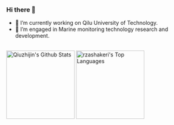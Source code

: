 ### Hi there 👋
<!-- [![GitHub stars](https://img.shields.io/github/stars/Qiuzhijin/StrapDown.js.svg?style=social&label=Star&maxAge=2592000)](https://GitHub.com/Qiuzhijin/StrapDown.js/stargazers/) -->

- 🔭 I’m currently working on Qilu University of Technology.
- 🌱 I’m engaged in Marine monitoring technology research and development.
<!-- - 👯 I’m looking to collaborate on ...
- 🤔 I’m looking for help with ...
- 💬 Ask me about ...
- 📫 How to reach me: ...
- 😄 Pronouns: ...
- ⚡ Fun fact: ... -->


<!-- <br/>
<a href="https://github.com/qiuzhijin/github-readme-stats"><img align="center" src="https://github-readme-stats.vercel.app/api?username=qiuzhijin&show_icons=true&include_all_commits=true&theme=buefy&hide_border=true" alt="Anurag's github stats" /></a><a href="https://github.com/anuraghazra/github-readme-stats"><img align="center" src="https://github-readme-stats.vercel.app/api/top-langs/?username=qiuzhijin&layout=compact&theme=buefy&hide_border=true" /></a> -->

<br/>
    <a href="https://github.com/qiuzhijin/github-readme-stats"><img alt="Qiuzhijin's Github Stats" src="https://github-readme-stats.vercel.app/api/?username=qiuzhijin&show_icons=true&count_private=true&theme=default&hide_border=true&bg_color=fff&title_color=00E676&icon_color=00E676" height="180px""/></a>
  <a href="https://github.com/qiuzhijin/github-readme-stats"><img alt="rzashakeri's Top Languages" src="https://github-readme-stats.vercel.app/api/top-langs/?username=qiuzhijin&langs_count=8&layout=compact&theme=default&hide_border=true&bg_color=fff&title_color=000&icon_color=000&hide=Jupyter%20Notebook" height="180px"/></a>

<!-- <br/>
<a href="https://github.com/ashutosh00710/github-readme-activity-graph"><img alt="Qiuzhijin's Activity Graph" src="https://activity-graph.herokuapp.com/graph/?username=qiuzhijin&bg_color=fff&color=000&line=00E676&point=000&hide_border=true" /></a> -->


<!--
**qiuzhijin/qiuzhijin** is a ✨ _special_ ✨ repository because its `README.md` (this file) appears on your GitHub profile.

Here are some ideas to get you started:

- 🔭 I’m currently working on ...
- 🌱 I’m currently learning ...
- 👯 I’m looking to collaborate on ...
- 🤔 I’m looking for help with ...
- 💬 Ask me about ...
- 📫 How to reach me: ...
- 😄 Pronouns: ...
- ⚡ Fun fact: ...
-->
